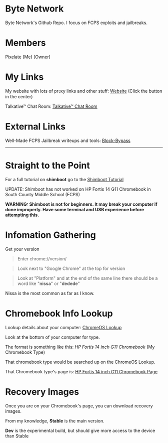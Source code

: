 # Byte Network
Byte Network's Github Repo.
I focus on FCPS exploits and jailbreaks.

# Members
Pixelate (Me) (Owner)

# My Links
My website with lots of pr௦xy links and other stuff:
[Website](https://learnschoolfun.wordpress.com/)
(Click the button in the center)

Talkative™ Chat Room:
[Talkative™ Chat Room](https://docs.google.com/document/d/159Pe9BUnS1rMxTJtpLvbfXadwDnvSSrmffAw1Wdo8w0/edit?usp=sharing)

# External Links
Well-Made FCPS Jailbreak writeups and tools: [Block-Bypass](https://github.com/catfoolyou/Block-Bypass)

---
# Straight to the Point
For a full tutorial on **shimboot** go to the [Shimboot Tutorial](shimboot.md)

UPDATE: Shimboot has not worked on HP Fortis 14 G11 Chromebook in South County Middle School (FCPS)

**WARNING: Shimboot is not for beginners. It may break your computer if done improperly. Have some terminal and USB experience before attempting this.**


# Infomation Gathering
Get your version

>Enter chrome://version/

>Look next to "Google Chrome" at the top for version

>Look at "Platform" and at the end of the same line there should be a word like "**nissa**" or "**dedede**"

Nissa is the most common as far as I know.

# Chromebook Info Lookup

Lookup details about your computer: [ChromeOS Lookup](https://cros.tech/)

Look at the bottom of your computer for type.

The format is something like this: *HP Fortis 14 inch G11 Chromebook* (My Chromebook Type)

That chromebook type would be searched up on the ChromeOS Lookup.

That Chromebook type's page is: [HP Fortis 14 inch G11 Chromebook Page](https://cros.tech/device/yavijo/)

# Recovery Images

Once you are on your Chromebook's page, you can download recovery images.

From my knowledge, **Stable** is the main version.

**Dev** is the experimental build, but should give more access to the device than Stable
